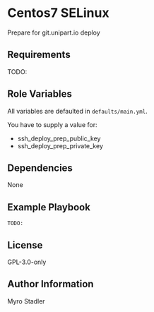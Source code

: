 Centos7 SELinux
===============

Prepare for git.unipart.io deploy

Requirements
------------

TODO:

Role Variables
--------------

All variables are defaulted in `defaults/main.yml`.

You have to supply a value for:

- ssh_deploy_prep_public_key
- ssh_deploy_prep_private_key

Dependencies
------------

None

Example Playbook
----------------

```
TODO:
```

License
-------

GPL-3.0-only

Author Information
------------------

Myro Stadler
